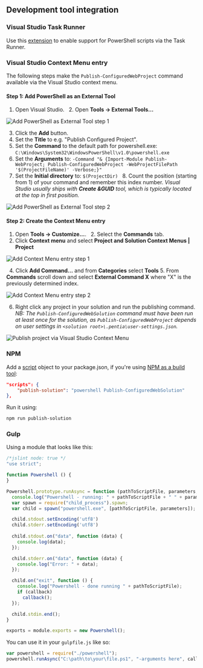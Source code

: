 ## Development tool integration

### Visual Studio Task Runner

Use this [extension](https://marketplace.visualstudio.com/items?itemName=MadsKristensen.CommandTaskRunner) to enable support for PowerShell scripts via the Task Runner.

### Visual Studio Context Menu entry
The following steps make the ``Publish-ConfiguredWebProject`` command available via the Visual Studio context menu.

#### Step 1: Add PowerShell as an External Tool
   1. Open Visual Studio.
   2. Open **Tools -> External Tools...** 

   ![Add PowerShell as External Tool step 1](/docs/images/vs-add-external-tool-step-1.png)

   3. Click the **Add** button.
   4. Set the **Title** to e.g. "Publish Configured Project".
   5. Set the **Command** to the default path for powershell.exe: `C:\Windows\System32\WindowsPowerShell\v1.0\powershell.exe`
   6. Set the **Arguments** to: `-Command "& {Import-Module Publish-WebProject; Publish-ConfiguredWebProject -WebProjectFilePath '$(ProjectFileName)' -Verbose;}"`
   7. Set the **Initial directory** to: `$(ProjectDir)`
   8. Count the position (starting from 1) of your command and remember this index number. *Visual Studio usually ships with **Create &GUID** tool, which is typically located at the top in first position.*

   ![Add PowerShell as External Tool step 2](/docs/images/vs-add-external-tool-step-2.png)

#### Step 2: Create the Context Menu entry
   1. Open **Tools -> Customize...**.
   2. Select the **Commands** tab.
   3. Click **Context menu** and select **Project and Solution Context Menus | Project**

   ![Add Context Menu entry step 1](/docs/images/vs-context-menu-step-1.png)

   4. Click **Add Command...** and from **Categories** select **Tools**
   5. From **Commands** scroll down and select **External Command X** where "X" is the previously determined index.

   ![Add Context Menu entry step 2](/docs/images/vs-context-menu-step-2.png)

   6. Right click any project in your solution and run the publishing command. *NB: The `Publish-ConfiguredWebSolution` command must have been run at least once for the solution, as `Publish-ConfiguredWebProject` depends on user settings in `<solution root>\.pentia\user-settings.json`.*

   ![Publish project via Visual Studio Context Menu](/docs/images/vs-context-menu-step-3.png)

### NPM

Add a [script](https://docs.npmjs.com/misc/scripts) object to your package.json, if you're using [NPM as a build tool](https://www.keithcirkel.co.uk/how-to-use-npm-as-a-build-tool/):

```json
"scripts": {
    "publish-solution": "powershell Publish-ConfiguredWebSolution"
},
```

Run it using:

```bash
npm run publish-solution
```

### Gulp

Using a module that looks like this: 

```javascript
/*jslint node: true */
"use strict";

function Powershell () {
}

Powershell.prototype.runAsync = function (pathToScriptFile, parameters, callback) {
  console.log("Powershell - running: " + pathToScriptFile + " " + parameters);
  var spawn = require("child_process").spawn;
  var child = spawn("powershell.exe", [pathToScriptFile, parameters]);

  child.stdout.setEncoding('utf8')
  child.stderr.setEncoding('utf8')
  
  child.stdout.on("data", function (data) {
    console.log(data);
  });

  child.stderr.on("data", function (data) {
    console.log("Error: " + data);
  });

  child.on("exit", function () {
    console.log("Powershell - done running " + pathToScriptFile);
    if (callback)
      callback();
  });

  child.stdin.end();
}

exports = module.exports = new Powershell();
```

You can use it in your `gulpfile.js` like so:

```javascript
var powershell = require("./powershell");
powershell.runAsync("C:\path\to\your\file.ps1", "-arguments here", callback);
```
